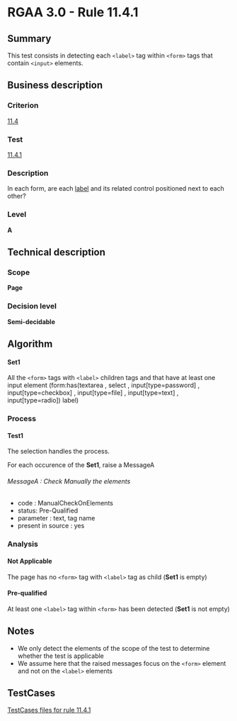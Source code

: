 # RGAA 3.0 -  Rule 11.4.1

## Summary

This test consists in detecting each `<label>` tag within `<form>` tags that contain `<input>` elements.

## Business description

### Criterion

[11.4](http://disic.github.io/rgaa_referentiel_en/RGAA3.0_Criteria_English_version_v1.html#crit-11-4)

### Test

[11.4.1](http://disic.github.io/rgaa_referentiel_en/RGAA3.0_Criteria_English_version_v1.html#test-11-4-1)

### Description
In each form, are each
    <a href="http://disic.github.io/rgaa_referentiel_en/RGAA3.0_Glossary_English_version_v1.html#mEtiquette">label</a>
    and its related control positioned next to each other? 


### Level

**A**

## Technical description

### Scope

**Page**

### Decision level

**Semi-decidable**

## Algorithm

#### Set1

All the `<form>` tags with `<label>` children tags and that have at least one input element (form:has(textarea , select , input[type=password] , input[type=checkbox] , input[type=file] , input[type=text] , input[type=radio]) label)

### Process

#### Test1

The selection handles the process.

For each occurence of the **Set1**, raise a MessageA

###### MessageA : Check Manually the elements

-   code : ManualCheckOnElements
-   status: Pre-Qualified
-   parameter : text, tag name
-   present in source : yes

### Analysis

#### Not Applicable

The page has no `<form>` tag with `<label>` tag as child (**Set1** is empty)

#### Pre-qualified

At least one `<label>` tag within `<form>` has been detected (**Set1** is not empty)

## Notes

-   We only detect the elements of the scope of the test to determine
    whether the test is applicable
-   We assume here that the raised messages focus on the `<form>` element
    and not on the `<label>` elements




##  TestCases 

[TestCases files for rule 11.4.1](https://github.com/Asqatasun/Asqatasun/tree/master/rules/rules-rgaa3.0/src/test/resources/testcases/rgaa30/Rgaa30Rule110401/) 


